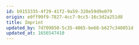 ```yaml
---
id: b9153335-4f29-41f2-9a59-328e59d9e079
origin: e0ff99f9-7827-4cc7-9cc5-16c3d2a251d8
title: Imprint
updated_by: 7d709850-5c35-4065-be68-b627c348051d
updated_at: 1656547410
---
```

